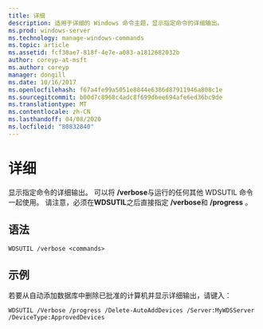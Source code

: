 ```yaml
---
title: 详细
description: 适用于详细的 Windows 命令主题，显示指定命令的详细输出。
ms.prod: windows-server
ms.technology: manage-windows-commands
ms.topic: article
ms.assetid: fcf30ae7-818f-4e7e-a083-a1812682032b
author: coreyp-at-msft
ms.author: coreyp
manager: dongill
ms.date: 10/16/2017
ms.openlocfilehash: f67a4fe99a5051e8844e6386d87911946a808c1e
ms.sourcegitcommit: b00d7c8968c4adc8f699dbee694afe6ed36bc9de
ms.translationtype: MT
ms.contentlocale: zh-CN
ms.lasthandoff: 04/08/2020
ms.locfileid: "80832840"
---
```

# <a name="verbose"></a>详细

显示指定命令的详细输出。 可以将 **/verbose**与运行的任何其他 WDSUTIL 命令一起使用。 请注意，必须在**WDSUTIL**之后直接指定 **/verbose**和 **/progress** 。

## <a name="syntax"></a>语法

```
WDSUTIL /verbose <commands>
```

## <a name="examples"></a>示例

若要从自动添加数据库中删除已批准的计算机并显示详细输出，请键入：
```
WDSUTIL /Verbose /progress /Delete-AutoAddDevices /Server:MyWDSServer /DeviceType:ApprovedDevices
```
